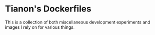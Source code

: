 # Tianon's Dockerfiles

This is a collection of both miscellaneous development experiments and images I rely on for various things.
